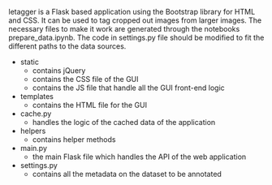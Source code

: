 letagger is a Flask based application using the Bootstrap library for HTML and CSS. It can be used to tag cropped out images from larger images. The necessary files to make it work are generated through the notebooks prepare_data.ipynb. The code in settings.py file should be modified to fit the different paths to the data sources.

- static
    - contains jQuery
    - contains the CSS file of the GUI
    - contains the JS file that handle all the GUI front-end logic
- templates 
    - contains the HTML file for the GUI
- cache.py
    - handles the logic of the cached data of the application
- helpers
    - contains helper methods
- main.py
    - the main Flask file which handles the API of the web application
- settings.py
    - contains all the metadata on the dataset to be annotated